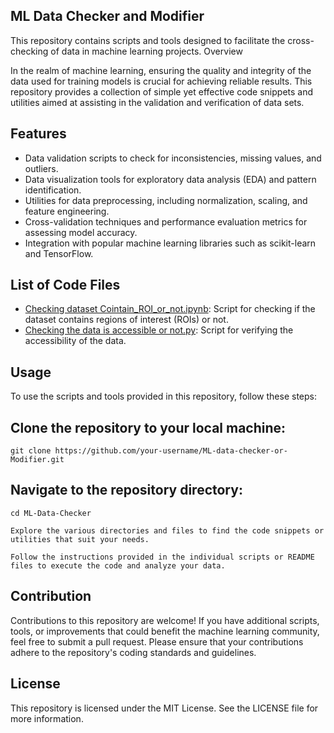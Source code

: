 ## ML Data Checker and Modifier

This repository contains scripts and tools designed to facilitate the cross-checking of data in machine learning projects.
Overview

In the realm of machine learning, ensuring the quality and integrity of the data used for training models is crucial for achieving reliable results. This repository provides a collection of simple yet effective code snippets and utilities aimed at assisting in the validation and verification of data sets.

## Features

- Data validation scripts to check for inconsistencies, missing values, and outliers.
- Data visualization tools for exploratory data analysis (EDA) and pattern identification.
- Utilities for data preprocessing, including normalization, scaling, and feature engineering.
- Cross-validation techniques and performance evaluation metrics for assessing model accuracy.
- Integration with popular machine learning libraries such as scikit-learn and TensorFlow.

## List of Code Files

- [Checking dataset Cointain_ROI_or_not.ipynb](Checking%20dataset%20Cointain_ROI_or_not.ipynb): Script for checking if the dataset contains regions of interest (ROIs) or not.
- [Checking the data is accessible or not.py](Checking%20the%20data%20is%20accessible%20or%20not.py): Script for verifying the accessibility of the data.




## Usage

To use the scripts and tools provided in this repository, follow these steps:

## Clone the repository to your local machine:

    git clone https://github.com/your-username/ML-data-checker-or-Modifier.git

## Navigate to the repository directory:

    cd ML-Data-Checker

    Explore the various directories and files to find the code snippets or utilities that suit your needs.

    Follow the instructions provided in the individual scripts or README files to execute the code and analyze your data.

## Contribution

Contributions to this repository are welcome! If you have additional scripts, tools, or improvements that could benefit the machine learning community, feel free to submit a pull request. Please ensure that your contributions adhere to the repository's coding standards and guidelines.

## License

This repository is licensed under the MIT License. See the LICENSE file for more information.
